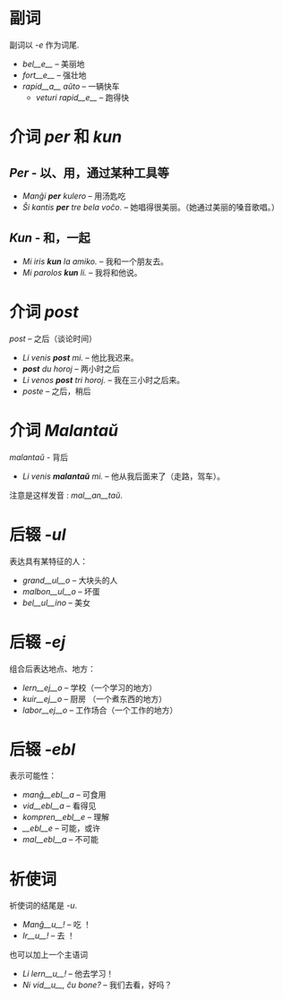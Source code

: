 # 副词

副词以 *-e* 作为词尾.

- *bel__e__*   – 美丽地
- *fort__e__*  – 强壮地
- *rapid__a__ aŭto*   – 一辆快车
	- *veturi rapid__e__*   – 跑得快


# 介词 *per* 和 *kun*

## *Per* - 以、用，通过某种工具等

- *Manĝi __per__ kulero* – 用汤匙吃
- *Ŝi kantis __per__ tre bela voĉo.* – 她唱得很美丽。（她通过美丽的嗓音歌唱。）
 
## *Kun* - 和，一起 

- *Mi iris __kun__ la amiko.*    – 我和一个朋友去。
- *Mi parolos __kun__ li.*       – 我将和他说。



# 介词 *post*

*post* – 之后（谈论时间）

- *Li venis __post__ mi.*   – 他比我迟来。
- *__post__ du horoj* – 两小时之后
- *Li venos __post__ tri horoj.* – 我在三小时之后来。
- *poste* – 之后，稍后


# 介词 *Malantaŭ*

*malantaŭ* - 背后

- *Li venis __malantaŭ__ mi.* – 他从我后面来了（走路，驾车）。

注意是这样发音 : *mal__an__taŭ*.
 
# 后辍 *-ul*

表达具有某特征的人：

- *grand__ul__o*  – 大块头的人
- *malbon__ul__o* – 坏蛋
- *bel__ul__ino*  – 美女

 

# 后辍 *-ej*

组合后表达地点、地方：

- *lern__ej__o*  – 学校（一个学习的地方）
- *kuir__ej__o*  – 厨房 （一个煮东西的地方）
- *labor__ej__o* – 工作场合（一个工作的地方）
 

# 后辍 *-ebl*

表示可能性：

- *manĝ__ebl__a* – 可食用
- *vid__ebl__a* – 看得见
- *kompren__ebl__e* – 理解
- *__ebl__e* – 可能，或许
- *mal__ebl__a* – 不可能


# 祈使词

祈使词的结尾是 *-u*.

- *Manĝ__u__!*   – 吃 ！
- *Ir__u__!*   – 去 ！ 

也可以加上一个主语词

- *Li lern__u__!* – 他去学习！
- *Ni vid__u__, ĉu bone?*  – 我们去看，好吗？
 
